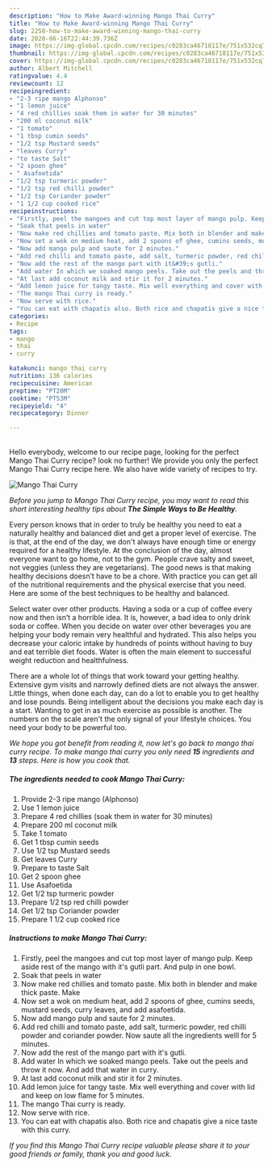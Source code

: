 ```yaml
---
description: "How to Make Award-winning Mango Thai Curry"
title: "How to Make Award-winning Mango Thai Curry"
slug: 2258-how-to-make-award-winning-mango-thai-curry
date: 2020-06-16T22:44:39.736Z
image: https://img-global.cpcdn.com/recipes/c0283ca46718117e/751x532cq70/mango-thai-curry-recipe-main-photo.jpg
thumbnail: https://img-global.cpcdn.com/recipes/c0283ca46718117e/751x532cq70/mango-thai-curry-recipe-main-photo.jpg
cover: https://img-global.cpcdn.com/recipes/c0283ca46718117e/751x532cq70/mango-thai-curry-recipe-main-photo.jpg
author: Albert Mitchell
ratingvalue: 4.4
reviewcount: 12
recipeingredient:
- "2-3 ripe mango Alphonso"
- "1 lemon juice"
- "4 red chillies soak them in water for 30 minutes"
- "200 ml coconut milk"
- "1 tomato"
- "1 tbsp cumin seeds"
- "1/2 tsp Mustard seeds"
- "leaves Curry"
- "to taste Salt"
- "2 spoon ghee"
- " Asafoetida"
- "1/2 tsp turmeric powder"
- "1/2 tsp red chilli powder"
- "1/2 tsp Coriander powder"
- "1 1/2 cup cooked rice"
recipeinstructions:
- "Firstly, peel the mangoes and cut top most layer of mango pulp. Keep aside rest of the mango with it&#39;s gutli part. And pulp in one bowl."
- "Soak that peels in water"
- "Now make red chillies and tomato paste. Mix both in blender and make thick paste. Make"
- "Now set a wok on medium heat, add 2 spoons of ghee, cumins seeds, mustard seeds, curry leaves, and add asafoetida."
- "Now add mango pulp and saute for 2 minutes."
- "Add red chilli and tomato paste, add salt, turmeric powder, red chilli powder and coriander powder. Now saute all the ingredients welll for 5 minutes."
- "Now add the rest of the mango part with it&#39;s gutli."
- "Add water In which we soaked mango peels. Take out the peels and throw it now. And add that water in curry."
- "At last add coconut milk and stir it for 2 minutes."
- "Add lemon juice for tangy taste. Mix well everything and cover with lid and keep on low flame for 5 minutes."
- "The mango Thai curry is ready."
- "Now serve with rice."
- "You can eat with chapatis also. Both rice and chapatis give a nice taste with this curry."
categories:
- Recipe
tags:
- mango
- thai
- curry

katakunci: mango thai curry 
nutrition: 136 calories
recipecuisine: American
preptime: "PT20M"
cooktime: "PT53M"
recipeyield: "4"
recipecategory: Dinner

---
```

<br>
Hello everybody, welcome to our recipe page, looking for the perfect Mango Thai Curry recipe? look no further! We provide you only the perfect Mango Thai Curry recipe here. We also have wide variety of recipes to try.
<br>


![Mango Thai Curry](https://img-global.cpcdn.com/recipes/c0283ca46718117e/751x532cq70/mango-thai-curry-recipe-main-photo.jpg)

<i>Before you jump to Mango Thai Curry recipe, you may want to read this short interesting healthy tips about <strong>The Simple Ways to Be Healthy</strong>.</i>

Every person knows that in order to truly be healthy you need to eat a naturally healthy and balanced diet and get a proper level of exercise. The  is that, at the end of the day, we don't always have enough time or energy required for a healthy lifestyle. At the conclusion of the day, almost everyone want to go home, not to the gym. People crave salty and sweet, not veggies (unless they are vegetarians). The good news is that making healthy decisions doesn’t have to be a chore. With practice you can get all of the nutritional requirements and the physical exercise that you need. Here are some of the best techniques to be healthy and balanced.

Select water over other products. Having a soda or a cup of coffee every now and then isn’t a horrible idea. It is, however, a bad idea to only drink soda or coffee. When you decide on water over other beverages you are helping your body remain very healthful and hydrated. This also helps you decrease your caloric intake by hundreds of points without having to buy and eat terrible diet foods. Water is often the main element to successful weight reduction and healthfulness.

There are a whole lot of things that work toward your getting healthy. Extensive gym visits and narrowly defined diets are not always the answer. Little things, when done each day, can do a lot to enable you to get healthy and lose pounds. Being intelligent about the decisions you make each day is a start. Wanting to get in as much exercise as possible is another. The numbers on the scale aren't the only signal of your lifestyle choices. You need your body to be powerful too. 


<i>We hope you got benefit from reading it, now let's go back to mango thai curry recipe. To make mango thai curry you only need <strong>15</strong> ingredients and <strong>13</strong> steps. Here is how you cook that.
</i>

##### The ingredients needed to cook Mango Thai Curry:

1. Provide 2-3 ripe mango (Alphonso)
1. Use 1 lemon juice
1. Prepare 4 red chillies (soak them in water for 30 minutes)
1. Prepare 200 ml coconut milk
1. Take 1 tomato
1. Get 1 tbsp cumin seeds
1. Use 1/2 tsp Mustard seeds
1. Get leaves Curry
1. Prepare to taste Salt
1. Get 2 spoon ghee
1. Use  Asafoetida
1. Get 1/2 tsp turmeric powder
1. Prepare 1/2 tsp red chilli powder
1. Get 1/2 tsp Coriander powder
1. Prepare 1 1/2 cup cooked rice


##### Instructions to make Mango Thai Curry:

1. Firstly, peel the mangoes and cut top most layer of mango pulp. Keep aside rest of the mango with it&#39;s gutli part. And pulp in one bowl.
1. Soak that peels in water
1. Now make red chillies and tomato paste. Mix both in blender and make thick paste. Make
1. Now set a wok on medium heat, add 2 spoons of ghee, cumins seeds, mustard seeds, curry leaves, and add asafoetida.
1. Now add mango pulp and saute for 2 minutes.
1. Add red chilli and tomato paste, add salt, turmeric powder, red chilli powder and coriander powder. Now saute all the ingredients welll for 5 minutes.
1. Now add the rest of the mango part with it&#39;s gutli.
1. Add water In which we soaked mango peels. Take out the peels and throw it now. And add that water in curry.
1. At last add coconut milk and stir it for 2 minutes.
1. Add lemon juice for tangy taste. Mix well everything and cover with lid and keep on low flame for 5 minutes.
1. The mango Thai curry is ready.
1. Now serve with rice.
1. You can eat with chapatis also. Both rice and chapatis give a nice taste with this curry.


<i>If you find this Mango Thai Curry recipe valuable please share it to your good friends or family, thank you and good luck.</i>

